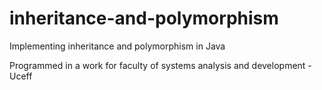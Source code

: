 # inheritance-and-polymorphism

Implementing inheritance and polymorphism in Java

Programmed in a work for faculty of systems analysis and development - Uceff
